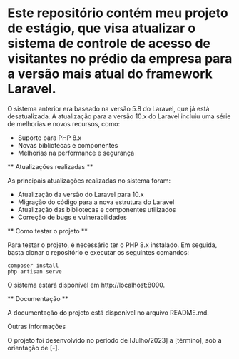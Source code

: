 # Este repositório contém meu projeto de estágio, que visa atualizar o sistema de controle de acesso de visitantes no prédio da empresa para a versão mais atual do framework Laravel.

O sistema anterior era baseado na versão 5.8 do Laravel, que já está desatualizada. A atualização para a versão 10.x do 
Laravel incluiu uma série de melhorias e novos recursos, como:
* Suporte para PHP 8.x
* Novas bibliotecas e componentes
* Melhorias na performance e segurança

** Atualizações realizadas **

As principais atualizações realizadas no sistema foram:
* Atualização da versão do Laravel para 10.x
* Migração do código para a nova estrutura do Laravel
* Atualização das bibliotecas e componentes utilizados
* Correção de bugs e vulnerabilidades

** Como testar o projeto **

Para testar o projeto, é necessário ter o PHP 8.x instalado. Em seguida, basta clonar o repositório e executar os seguintes comandos:

```
composer install
php artisan serve
```
O sistema estará disponível em http://localhost:8000.

** Documentação **

A documentação do projeto está disponível no arquivo README.md.


Outras informações

O projeto foi desenvolvido no período de [Julho/2023] a [término], sob a orientação de [-].
